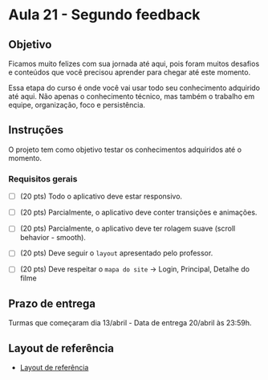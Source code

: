 # Aula 21 - Segundo feedback

## Objetivo 

Ficamos muito felizes com sua jornada até aqui, pois foram muitos desafios e conteúdos que você precisou aprender para chegar até este momento.

Essa etapa do curso é onde você vai usar todo seu conhecimento adquirido até aqui. Não apenas o conhecimento técnico, mas também o trabalho em equipe, organização, foco e persistência.

## Instruções

O projeto tem como objetivo testar os conhecimentos adquiridos até o momento.

### Requisitos gerais

- [ ] (20 pts) Todo o aplicativo deve estar responsivo.

- [ ] (20 pts) Parcialmente, o aplicativo deve conter transições e animações.

- [ ] (20 pts) Parcialmente, o aplicativo deve ter rolagem suave (scroll behavior - smooth).

- [ ] (20 pts) Deve seguir o `layout` apresentado pelo professor.

- [ ] (20 pts) Deve respeitar o `mapa do site` -> Login, Principal, Detalhe do filme

## Prazo de entrega

Turmas que começaram dia 13/abril - Data de entrega 20/abril às 23:59h.

## Layout de referência

- [Layout de referência](https://www.figma.com/file/hSgsjjoM7Mc88WVtQ5i9QV/Checkpoint-3?node-id=0%3A1)

